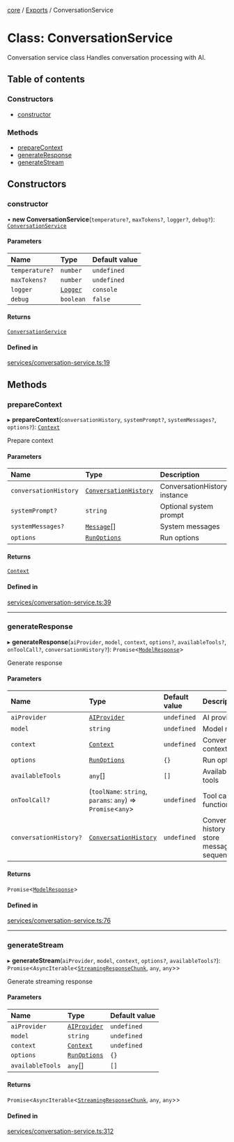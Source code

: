 <!-- 
 ⚠️  AUTO-GENERATED FILE - DO NOT EDIT MANUALLY
 This file is automatically generated by scripts/docs-generator.js
 To make changes, edit the source TypeScript files or update the generator script
-->

[core](../../) / [Exports](../modules) / ConversationService

# Class: ConversationService

Conversation service class
Handles conversation processing with AI.

## Table of contents

### Constructors

- [constructor](ConversationService#constructor)

### Methods

- [prepareContext](ConversationService#preparecontext)
- [generateResponse](ConversationService#generateresponse)
- [generateStream](ConversationService#generatestream)

## Constructors

### constructor

• **new ConversationService**(`temperature?`, `maxTokens?`, `logger?`, `debug?`): [`ConversationService`](ConversationService)

#### Parameters

| Name | Type | Default value |
| :------ | :------ | :------ |
| `temperature?` | `number` | `undefined` |
| `maxTokens?` | `number` | `undefined` |
| `logger` | [`Logger`](../interfaces/Logger) | `console` |
| `debug` | `boolean` | `false` |

#### Returns

[`ConversationService`](ConversationService)

#### Defined in

[services/conversation-service.ts:19](https://github.com/woojubb/robota/blob/fe291514c07592ccd62a8a44eed60d02012b431e/packages/core/src/services/conversation-service.ts#L19)

## Methods

### prepareContext

▸ **prepareContext**(`conversationHistory`, `systemPrompt?`, `systemMessages?`, `options?`): [`Context`](../interfaces/Context)

Prepare context

#### Parameters

| Name | Type | Description |
| :------ | :------ | :------ |
| `conversationHistory` | [`ConversationHistory`](../interfaces/ConversationHistory) | ConversationHistory instance |
| `systemPrompt?` | `string` | Optional system prompt |
| `systemMessages?` | [`Message`](../interfaces/Message)[] | System messages |
| `options` | [`RunOptions`](../interfaces/RunOptions) | Run options |

#### Returns

[`Context`](../interfaces/Context)

#### Defined in

[services/conversation-service.ts:39](https://github.com/woojubb/robota/blob/fe291514c07592ccd62a8a44eed60d02012b431e/packages/core/src/services/conversation-service.ts#L39)

___

### generateResponse

▸ **generateResponse**(`aiProvider`, `model`, `context`, `options?`, `availableTools?`, `onToolCall?`, `conversationHistory?`): `Promise`\<[`ModelResponse`](../interfaces/ModelResponse)\>

Generate response

#### Parameters

| Name | Type | Default value | Description |
| :------ | :------ | :------ | :------ |
| `aiProvider` | [`AIProvider`](../interfaces/AIProvider) | `undefined` | AI provider |
| `model` | `string` | `undefined` | Model name |
| `context` | [`Context`](../interfaces/Context) | `undefined` | Conversation context |
| `options` | [`RunOptions`](../interfaces/RunOptions) | `{}` | Run options |
| `availableTools` | `any`[] | `[]` | Available tools |
| `onToolCall?` | (`toolName`: `string`, `params`: `any`) => `Promise`\<`any`\> | `undefined` | Tool call function |
| `conversationHistory?` | [`ConversationHistory`](../interfaces/ConversationHistory) | `undefined` | Conversation history to store messages sequentially |

#### Returns

`Promise`\<[`ModelResponse`](../interfaces/ModelResponse)\>

#### Defined in

[services/conversation-service.ts:76](https://github.com/woojubb/robota/blob/fe291514c07592ccd62a8a44eed60d02012b431e/packages/core/src/services/conversation-service.ts#L76)

___

### generateStream

▸ **generateStream**(`aiProvider`, `model`, `context`, `options?`, `availableTools?`): `Promise`\<`AsyncIterable`\<[`StreamingResponseChunk`](../interfaces/StreamingResponseChunk), `any`, `any`\>\>

Generate streaming response

#### Parameters

| Name | Type | Default value |
| :------ | :------ | :------ |
| `aiProvider` | [`AIProvider`](../interfaces/AIProvider) | `undefined` |
| `model` | `string` | `undefined` |
| `context` | [`Context`](../interfaces/Context) | `undefined` |
| `options` | [`RunOptions`](../interfaces/RunOptions) | `{}` |
| `availableTools` | `any`[] | `[]` |

#### Returns

`Promise`\<`AsyncIterable`\<[`StreamingResponseChunk`](../interfaces/StreamingResponseChunk), `any`, `any`\>\>

#### Defined in

[services/conversation-service.ts:312](https://github.com/woojubb/robota/blob/fe291514c07592ccd62a8a44eed60d02012b431e/packages/core/src/services/conversation-service.ts#L312)
